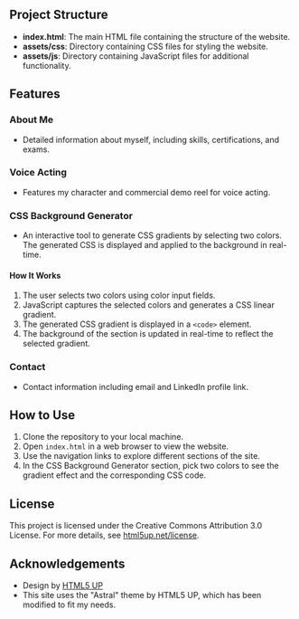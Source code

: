 ## Project Structure

- **index.html**: The main HTML file containing the structure of the website.
- **assets/css**: Directory containing CSS files for styling the website.
- **assets/js**: Directory containing JavaScript files for additional functionality.

## Features

### About Me
- Detailed information about myself, including skills, certifications, and exams.

### Voice Acting 
- Features my character and commercial demo reel for voice acting. 

### CSS Background Generator
- An interactive tool to generate CSS gradients by selecting two colors. The generated CSS is displayed and applied to the background in real-time.

#### How It Works
1. The user selects two colors using color input fields.
2. JavaScript captures the selected colors and generates a CSS linear gradient.
3. The generated CSS gradient is displayed in a `<code>` element.
4. The background of the section is updated in real-time to reflect the selected gradient.

### Contact
- Contact information including email and LinkedIn profile link.

## How to Use

1. Clone the repository to your local machine.
2. Open `index.html` in a web browser to view the website.
3. Use the navigation links to explore different sections of the site.
4. In the CSS Background Generator section, pick two colors to see the gradient effect and the corresponding CSS code.

## License

This project is licensed under the Creative Commons Attribution 3.0 License. For more details, see [html5up.net/license](http://html5up.net/license).

## Acknowledgements

- Design by [HTML5 UP](http://html5up.net)
- This site uses the "Astral" theme by HTML5 UP, which has been modified to fit my needs.

